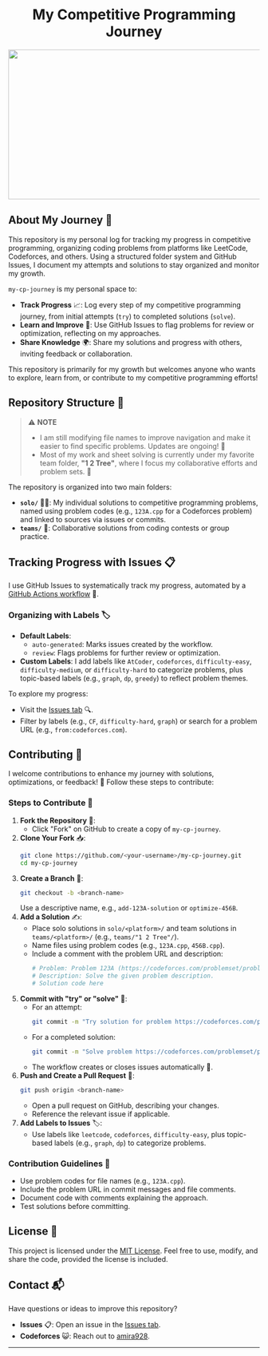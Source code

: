 <h1 align="center">My Competitive Programming Journey</h1>

<div align="center">
  <img src="https://gifdb.com/images/high/lightning-mcqueen-doc-hudson-speed-cars-1adpw3haxlr8wwgr.webp" width="600" height="300">
</div>

## About My Journey 🌟

This repository is my personal log for tracking my progress in competitive programming, organizing coding problems from platforms like LeetCode, Codeforces, and others. Using a structured folder system and GitHub Issues, I document my attempts and solutions to stay organized and monitor my growth.

`my-cp-journey` is my personal space to:

- **Track Progress** 📈: Log every step of my competitive programming journey, from initial attempts (`try`) to completed solutions (`solve`).
- **Learn and Improve** 🧠: Use GitHub Issues to flag problems for review or optimization, reflecting on my approaches.
- **Share Knowledge** 🌍: Share my solutions and progress with others, inviting feedback or collaboration.

This repository is primarily for my growth but welcomes anyone who wants to explore, learn from, or contribute to my competitive programming efforts!

## Repository Structure 📁

> ⚠️ **NOTE**
>
> - I am still modifying file names to improve navigation and make it easier to find specific problems. Updates are ongoing! 🔧
> - Most of my work and sheet solving is currently under my favorite team folder, **"1 2 Tree"**, where I focus my collaborative efforts and problem sets. 🌳

The repository is organized into two main folders:

- **`solo/`** 🧑‍💻: My individual solutions to competitive programming problems, named using problem codes (e.g., `123A.cpp` for a Codeforces problem) and linked to sources via issues or commits.
- **`teams/`** 👥: Collaborative solutions from coding contests or group practice.

## Tracking Progress with Issues 📋

I use GitHub Issues to systematically track my progress, automated by a [GitHub Actions workflow](.github/workflows/issue-manager.yml) 🤖.

### Organizing with Labels 🏷️

- **Default Labels**:
  - `auto-generated`: Marks issues created by the workflow.
  - `review`: Flags problems for further review or optimization.
- **Custom Labels**: I add labels like `AtCoder`, `codeforces`, `difficulty-easy`, `difficulty-medium`, or `difficulty-hard` to categorize problems, plus topic-based labels (e.g., `graph`, `dp`, `greedy`) to reflect problem themes.

To explore my progress:

- Visit the [Issues tab](https://github.com/AmiraKhalid04/my-cp-journey/issues) 🔍.
- Filter by labels (e.g., `CF`, `difficulty-hard`, `graph`) or search for a problem URL (e.g., `from:codeforces.com`).

## Contributing 🤝

I welcome contributions to enhance my journey with solutions, optimizations, or feedback! 🚀 Follow these steps to contribute:

### Steps to Contribute 🚶

1. **Fork the Repository** 🍴:
   - Click "Fork" on GitHub to create a copy of `my-cp-journey`.
2. **Clone Your Fork** 📥:
   ```bash
   git clone https://github.com/<your-username>/my-cp-journey.git
   cd my-cp-journey
   ```
3. **Create a Branch** 🌿:
   ```bash
   git checkout -b <branch-name>
   ```
   Use a descriptive name, e.g., `add-123A-solution` or `optimize-456B`.
4. **Add a Solution** ✍️:
   - Place solo solutions in `solo/<platform>/` and team solutions in `teams/<platform>/` (e.g., `teams/"1 2 Tree"/`).
   - Name files using problem codes (e.g., `123A.cpp`, `456B.cpp`).
   - Include a comment with the problem URL and description:
     ```python
     # Problem: Problem 123A (https://codeforces.com/problemset/problem/123/A)
     # Description: Solve the given problem description.
     # Solution code here
     ```
5. **Commit with "try" or "solve"** 📌:
   - For an attempt:
     ```bash
     git commit -m "Try solution for problem https://codeforces.com/problemset/problem/123/A"
     ```
   - For a completed solution:
     ```bash
     git commit -m "Solve problem https://codeforces.com/problemset/problem/123/A"
     ```
   - The workflow creates or closes issues automatically 🤖.
6. **Push and Create a Pull Request** 🚀:
   ```bash
   git push origin <branch-name>
   ```
   - Open a pull request on GitHub, describing your changes.
   - Reference the relevant issue if applicable.
7. **Add Labels to Issues** 🏷️:
   - Use labels like `leetcode`, `codeforces`, `difficulty-easy`, plus topic-based labels (e.g., `graph`, `dp`) to categorize problems.

### Contribution Guidelines 📝

- Use problem codes for file names (e.g., `123A.cpp`).
- Include the problem URL in commit messages and file comments.
- Document code with comments explaining the approach.
- Test solutions before committing.

## License 📜

This project is licensed under the [MIT License](LICENSE). Feel free to use, modify, and share the code, provided the license is included.

## Contact 📬

Have questions or ideas to improve this repository?

- **Issues** 📋: Open an issue in the [Issues tab](https://github.com/AmiraKhalid04/my-cp-journey/issues).
- **Codeforces** 😺: Reach out to [amira928](https://codeforces.com/profile/amira928).

---

